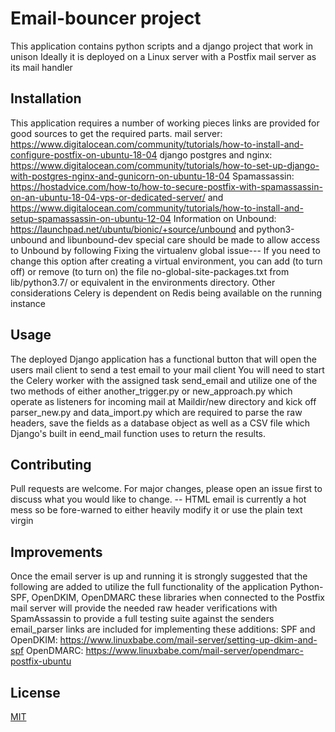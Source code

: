 # Email-bouncer project
This application contains python scripts and a django project that work in unison
Ideally it is deployed on a Linux server with a Postfix mail server as its mail handler
## Installation
This application requires a number of working pieces links are provided for good sources to get the required parts.
mail server: https://www.digitalocean.com/community/tutorials/how-to-install-and-configure-postfix-on-ubuntu-18-04
django postgres and nginx: https://www.digitalocean.com/community/tutorials/how-to-set-up-django-with-postgres-nginx-and-gunicorn-on-ubuntu-18-04
Spamassassin: https://hostadvice.com/how-to/how-to-secure-postfix-with-spamassassin-on-an-ubuntu-18-04-vps-or-dedicated-server/ and https://www.digitalocean.com/community/tutorials/how-to-install-and-setup-spamassassin-on-ubuntu-12-04
Information on Unbound: https://launchpad.net/ubuntu/bionic/+source/unbound and python3-unbound and libunbound-dev
special care should be made to allow access to Unbound by following
Fixing the virtualenv global issue---
If you need to change this option after creating a virtual environment, you can add (to turn off) or remove (to turn on) the file no-global-site-packages.txt from lib/python3.7/ or equivalent in the environments directory.
Other considerations Celery is dependent on Redis being available on the running instance

## Usage
The deployed Django application has a functional button that will open the users mail client to send a test email to your mail client
You will need to start the Celery worker with the assigned task send_email and utilize one of the two methods of either another_trigger.py or new_approach.py which operate as listeners for incoming mail at Maildir/new directory and kick off parser_new.py and data_import.py which are required to parse the raw headers, save the fields as a database object as well as a CSV file which Django's built in eend_mail function uses to return the results.

## Contributing
Pull requests are welcome. For major changes, please open an issue first to discuss what you would like to change.
-- HTML email is currently a hot mess so be fore-warned to either heavily modify it or use the plain text virgin

## Improvements
Once the email server is up and running it is strongly suggested that the following are added to utilize the full functionality of the application
Python-SPF, OpenDKIM, OpenDMARC these libraries when connected to the Postfix mail server will provide the needed raw header verifications with SpamAssassin to provide a full testing suite against the senders email_parser
links are included for implementing these additions:
SPF and OpenDKIM: https://www.linuxbabe.com/mail-server/setting-up-dkim-and-spf
OpenDMARC: https://www.linuxbabe.com/mail-server/opendmarc-postfix-ubuntu

## License
[MIT](https://choosealicense.com/licenses/mit/)
